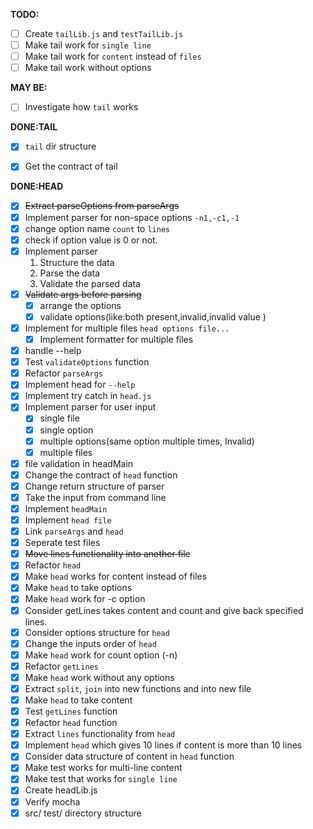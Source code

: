 **TODO:**
- [ ] Create `tailLib.js` and `testTailLib.js`
- [ ] Make tail work for `single line`
- [ ] Make tail work for `content` instead of `files`
- [ ] Make tail work without options

**MAY BE:**
- [ ] Investigate how `tail` works


**DONE:TAIL**
- [x] `tail` dir structure
- [x] Get the contract of tail


**DONE:HEAD**
- [x] ~~Extract parseOptions from parseArgs~~
- [x] Implement parser for non-space options `-n1,-c1,-1`
- [x] change option name `count` to `lines`
- [x] check if option value is 0 or not.
- [x] Implement parser
  1. Structure the data
  2. Parse the data
  3. Validate the parsed data
- [x] ~~Validate args before parsing~~
  - [x] arrange the options
  - [x] validate options(like:both present,invalid,invalid value )
- [x] Implement for multiple files `head options file...`
  - [x] Implement formatter for multiple files
- [x] handle --help
- [x] Test `validateOptions` function
- [x] Refactor `parseArgs`
- [x] Implement head for `--help`
- [x] Implement try catch in `head.js`
- [x] Implement parser for user input
  - [x] single file
  - [x] single option
  - [x] multiple options(same option multiple times, Invalid)
  - [x] multiple files
- [x] file validation in headMain
- [x] Change the contract of `head` function
- [x] Change return structure of parser
- [x] Take the input from command line
- [x] Implement `headMain`
- [x] Implement `head file`
- [x] Link `parseArgs` and `head`
- [x] Seperate test files
- [x] ~~Move lines functionality into another file~~
- [x] Refactor `head`
- [x] Make `head` works for content instead of files
- [x] Make `head` to take options
- [x] Make `head` work for -c option
- [x] Consider getLines takes content and count and give back specified lines.
- [x] Consider options structure for `head`
- [x] Change the inputs order of `head`
- [x] Make `head` work for count option (-n)
- [x] Refactor `getLines`
- [x] Make `head` work without any options
- [x] Extract `split`, `join` into new functions and into new file
- [x] Make `head` to take content
- [x] Test `getLines` function
- [x] Refactor `head` function
- [x] Extract `lines` functionality from `head`
- [x] Implement `head` which gives 10 lines if content is more than 10 lines
- [x] Consider data structure of content in `head` function
- [x] Make test works for multi-line content
- [x] Make test that works for `single line`
- [x] Create headLib.js
- [x] Verify mocha
- [x] src/ test/ directory structure
